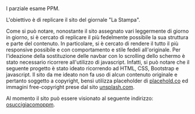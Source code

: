 I parziale esame PPM.

L'obiettivo è di replicare il sito del giornale "La Stampa". 

Come si può notare, nonostante il sito assegnato vari leggermente di giorno in giorno, si è cercato di replicare il più fedelmente possibile la sua struttura e parte del contenuto.
In particolare, si è cercato di rendere il tutto il più responsive possibile e con comportamento e stile fedeli all'originale.
Per l'ideazione della sostituzione delle navbar con lo scrolling dello schermo è stato necessario ricorrere all'utilizzo di javascript.
Infatti, si può notare che il seguente progetto è stato ideato ricorrendo ad HTML, CSS, Bootstrap e javascript.
Il sito da me ideato non fa uso di alcun contenuto originale e pertanto soggetto a copyright, bensì utilizza placeholder di [placehold.co](https://placehold.co/) ed immagini free-copyright prese dal sito [unsplash.com](https://unsplash.com/it/images).

Al momento il sito può essere visionato al seguente indirizzo: [osuccigiacomoppm](https://orsuccigiacomoppm.altervista.org/).
